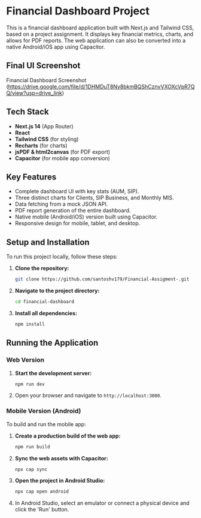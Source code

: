 # Financial Dashboard Project

This is a financial dashboard application built with Next.js and Tailwind CSS, based on a project assignment. It displays key financial metrics, charts, and allows for PDF reports. The web application can also be converted into a native Android/iOS app using Capacitor.

## Final UI Screenshot

Financial Dashboard Screenshot (https://drive.google.com/file/d/1DHMDuT8Ny8bkmBQShCznvVXOXcVpR7QQ/view?usp=drive_link)

## Tech Stack

* **Next.js 14** (App Router)
* **React**
* **Tailwind CSS** (for styling)
* **Recharts** (for charts)
* **jsPDF & html2canvas** (for PDF export)
* **Capacitor** (for mobile app conversion)

## Key Features

* Complete dashboard UI with key stats (AUM, SIP).
* Three distinct charts for Clients, SIP Business, and Monthly MIS.
* Data fetching from a mock JSON API.
* PDF report generation of the entire dashboard.
* Native mobile (Android/iOS) version built using Capacitor.
* Responsive design for mobile, tablet, and desktop.

## Setup and Installation

To run this project locally, follow these steps:

1.  **Clone the repository:**
    ```bash
    git clone https://github.com/santoshv179/Financial-Assigment-.git
    ```

2.  **Navigate to the project directory:**
    ```bash
    cd financial-dashboard
    ```

3.  **Install all dependencies:**
    ```bash
    npm install
    ```

## Running the Application

### Web Version

1.  **Start the development server:**
    ```bash
    npm run dev
    ```
2.  Open your browser and navigate to `http://localhost:3000`.

### Mobile Version (Android)

To build and run the mobile app:

1.  **Create a production build of the web app:**
    ```bash
    npm run build
    ```
2.  **Sync the web assets with Capacitor:**
    ```bash
    npx cap sync
    ```
3.  **Open the project in Android Studio:**
    ```bash
    npx cap open android
    ```
4.  In Android Studio, select an emulator or connect a physical device and click the 'Run'  button.



